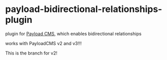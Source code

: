 # payload-bidirectional-relationships-plugin 
plugin for [Payload CMS](https://payloadcms.com), which enables bidirectional relationships

works with PayloadCMS v2 and v3!!!

This is the branch for v2!
